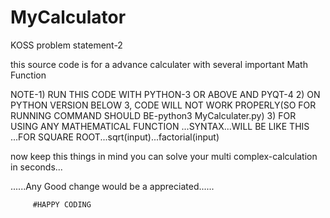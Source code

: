# MyCalculator

KOSS problem statement-2

this source code  is for a advance calculater with several important Math Function

NOTE-1) RUN THIS CODE WITH PYTHON-3 OR ABOVE AND PYQT-4
     2) ON PYTHON VERSION BELOW 3, CODE WILL NOT WORK PROPERLY(SO FOR RUNNING COMMAND SHOULD BE-python3 MyCalculater.py)
     3) FOR USING ANY MATHEMATICAL FUNCTION ...SYNTAX...WILL BE LIKE THIS ...FOR SQUARE ROOT...sqrt(input)...factorial(input)

   now keep this things in mind you can solve your multi complex-calculation in seconds...
   
   ......Any Good change would be a appreciated......

         #HAPPY CODING
